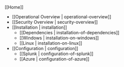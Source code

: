 [[Home]]
* [[Operational Overview | operational-overview]]
* [[Security Overview | security-overview]]
* [[Installation | installation]]
  * [[Dependencies | installation-of-dependencies]]
  * [[Windows | installation-on-windows]]
  * [[Linux | installation-on-linux]]
* [[Configuration | configuration]]
  * [[Splunk | configuration-of-splunk]]
  * [[Azure | configuration-of-azure]]
